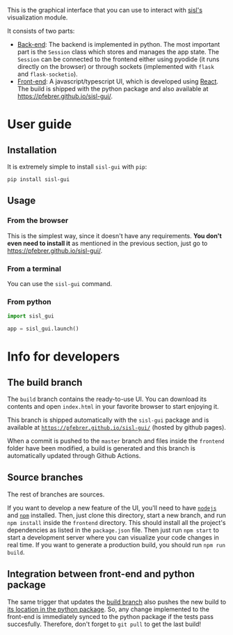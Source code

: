 This is the graphical interface that you can use to interact with [sisl's](https://github.com/zerothi/sisl) visualization module.

It consists of two parts:
- [Back-end](sisl_gui): The backend is implemented in python. The most important part is the `Session` class which stores
and manages the app state. The `Session` can be connected to the frontend either using pyodide (it runs directly on the browser)
or through sockets (implemented with `flask` and `flask-socketio`).
- [Front-end](frontend): A javascript/typescript UI, which is developed using [React](https://reactjs.org/). The build is
shipped with the python package and also available at https://pfebrer.github.io/sisl-gui/.

# User guide

## Installation

It is extremely simple to install `sisl-gui` with `pip`:

```
pip install sisl-gui
```

## Usage

### From the browser

This is the simplest way, since it doesn't have any requirements. **You don't even need to install it** as mentioned
in the previous section, just go to https://pfebrer.github.io/sisl-gui/.

### From a terminal

You can use the `sisl-gui` command.

### From python

```python
import sisl_gui

app = sisl_gui.launch()
```

# Info for developers

## The build branch

The `build` branch contains the ready-to-use UI. You can download its contents and open `index.html` in your favorite browser to start enjoying it.

This branch is shipped automatically with the `sisl-gui` package and is available at [`https://pfebrer.github.io/sisl-gui/`](https://pfebrer.github.io/sisl-gui/) (hosted by github pages).

When a commit is pushed to the `master` branch and files inside the `frontend` folder have been modified, a build is generated and this branch is automatically updated through Github Actions.

## Source branches

The rest of branches are sources. 

If you want to develop a new feature of the UI, you'll need to have [`nodejs`](https://nodejs.org/en/) and [`npm`](https://www.npmjs.com/) installed. Then, just clone this directory, start a new branch, and run `npm install` inside the `frontend` directory. This should install all the project's dependencies as listed in the `package.json` file. Then just run `npm start` to start a development server where you can visualize your code changes in real time. If you want to generate a production build, you should run `npm run build`.

## Integration between front-end and python package

The same trigger that updates the [build branch](#the-build-branch) also pushes the new build to [its location in the python package](sisl_gui/build). So, any change implemented to the front-end is immediately synced to the python package if the tests pass succesfully. Therefore, don't forget to `git pull` to get the last build!
